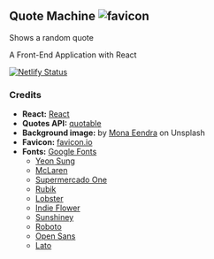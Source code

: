 ## Quote Machine ![favicon](/public/favicon.ico)

Shows a random quote

A Front-End Application with React

[![Netlify Status](https://api.netlify.com/api/v1/badges/c36c9de5-980d-466d-9e2a-e91c50280539/deploy-status)](https://app.netlify.com/sites/quotesmachinedev/deploys)

### Credits

- **React:** [React](https://reactjs.org/)
- **Quotes API:** [quotable](https://github.com/lukePeavey/quotable)
- **Background image:** by [Mona Eendra](https://unsplash.com/@monaeendra) on Unsplash
- **Favicon:** [favicon.io](https://favicon.io/favicon-generator/)
- **Fonts:** [Google Fonts](https://fonts.google.com/)
  - [Yeon Sung](https://fonts.google.com/specimen/Yeon+Sung)
  - [McLaren](https://fonts.google.com/specimen/McLaren)
  - [Supermercado One](https://fonts.google.com/specimen/Supermercado+One)
  - [Rubik](https://fonts.google.com/specimen/Rubik)
  - [Lobster](https://fonts.google.com/specimen/Lobster)
  - [Indie Flower](https://fonts.google.com/specimen/Indie+Flower)
  - [Sunshiney](https://fonts.google.com/specimen/Sunshiney)
  - [Roboto](https://fonts.google.com/specimen/Roboto)
  - [Open Sans](https://fonts.google.com/specimen/Open+Sans)
  - [Lato](https://fonts.google.com/specimen/Lato)
